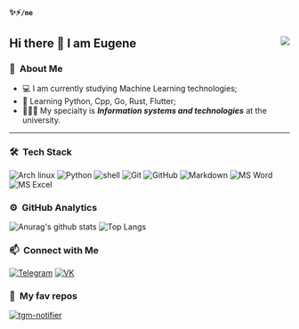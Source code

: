 #### ✨⚡```/me```
## Hi there 👋 I am Eugene <img align="right" src="https://komarev.com/ghpvc/?username=Smash7&color=003153">
### 🤡 &nbsp;About Me

- 💻 I am currently studying Machine Learning technologies;
- 🌱 Learning Python, Cpp, Go, Rust, Flutter; 
- 👨🏼‍💻 My specialty is ***Information systems and technologies*** at the university.

---

### 🛠 &nbsp;Tech Stack
![Arch linux](https://img.shields.io/badge/Arch_Linux-1793D1?style=for-the-badge&logo=arch-linux&logoColor=white)
![Python](https://img.shields.io/badge/Python-14354C?style=for-the-badge&logo=python&logoColor=white)
![shell](https://img.shields.io/badge/Shell_Script-121011?style=for-the-badge&logo=gnu-bash&logoColor=white)
![Git](https://img.shields.io/badge/Git-F05032?style=for-the-badge&logo=git&logoColor=white)
![GitHub](https://img.shields.io/badge/GitHub-333333?style=for-the-badge&logo=github&logoColor=white)
![Markdown](https://img.shields.io/badge/Markdown-030202?style=for-the-badge&logo=markdown&logoColor=white)
![MS Word](https://img.shields.io/badge/Microsoft_Word-2B579A?style=for-the-badge&logo=microsoft-word&logoColor=white)
![MS Excel](https://img.shields.io/badge/Microsoft_excel-115C34?style=for-the-badge&logo=microsoft-excel&logoColor=white)



### ⚙️ &nbsp;GitHub Analytics
![Anurag's github stats](https://github-readme-stats.vercel.app/api?username=Smash7&hide_border=true&theme=radical&hide=prs,contribs&show_icons=true)
![Top Langs](https://github-readme-stats.vercel.app/api/top-langs/?username=Smash7&layout=compact&exclude_repo=Smash7.github.io&hide_border=true&theme=radical)



### 📫 &nbsp;Connect with Me
[![Telegram](https://img.shields.io/badge/Telegram-2cb6e0?style=for-the-badge&logo=telegram&logoColor=white)](https://t.me/Smash7)
[![VK](https://img.shields.io/badge/%D0%92%D0%9A%D0%BE%D0%BD%D1%82%D0%B0%D0%BA%D1%82%D0%B5-2787F5?style=for-the-badge&logo=vk&logoColor=white)](https://vk.com/id520732083)



### 💛 &nbsp;My fav repos
[![tgm-notifier](https://github-readme-stats.vercel.app/api/pin/?username=Smash7&repo=Lerning-Codecademy-Python&show_icons=true&include_all_commits=true&hide_border=true&theme=radical&show_owner=true)](https://github.com/Smash7/Lerning-Codecademy-Python)
